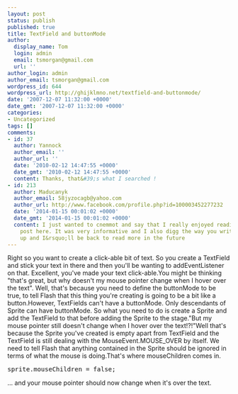 ```yaml
---
layout: post
status: publish
published: true
title: TextField and buttonMode
author:
  display_name: Tom
  login: admin
  email: tsmorgan@gmail.com
  url: ''
author_login: admin
author_email: tsmorgan@gmail.com
wordpress_id: 644
wordpress_url: http://ghijklmno.net/textfield-and-buttonmode/
date: '2007-12-07 11:32:00 +0000'
date_gmt: '2007-12-07 11:32:00 +0000'
categories:
- Uncategorized
tags: []
comments:
- id: 37
  author: Yannock
  author_email: ''
  author_url: ''
  date: '2010-02-12 14:47:55 +0000'
  date_gmt: '2010-02-12 14:47:55 +0000'
  content: Thanks, that&#39;s what I searched !
- id: 213
  author: Maducanyk
  author_email: 58jyzocagb@yahoo.com
  author_url: http://www.facebook.com/profile.php?id=100003452277232
  date: '2014-01-15 00:01:02 +0000'
  date_gmt: '2014-01-15 00:01:02 +0000'
  content: I just wanted to cnemmot and say that I really enjoyed reading your blog
    post here. It was very informative and I also digg the way you write! Keep it
    up and I&rsquo;ll be back to read more in the future
---
```

<p>Right so you want to create a click-able bit of text. So you create a TextField and stick your text in there and then you'll be wanting to addEventListener on that. Excellent, you've made your text click-able.You might be thinking "that's great, but why doesn't my mouse pointer change when I hover over the text". Well, that's because you need to define the buttonMode to be true, to tell Flash that this thing you're creating is going to be a bit like a button.However, TextFields can't have a buttonMode. Only descendants of Sprite can have buttonMode. So what you need to do is create a Sprite and add the TextField to that before adding the Sprite to the stage."But my mouse pointer still doesn't change when I hover over the text!?!"Well that's because the Sprite you've created is empty apart from TextField and the TextField is still dealing with the MouseEvent.MOUSE_OVER by itself. We need to tell Flash that anything contained in the Sprite should be ignored in terms of what the mouse is doing.That's where mouseChildren comes in.
<pre>sprite.mouseChildren = false;</pre>... and your mouse pointer should now change when it's over the text.</p>


